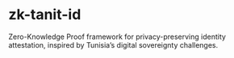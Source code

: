 # zk-tanit-id
Zero-Knowledge Proof framework for privacy-preserving identity attestation, inspired by Tunisia’s digital sovereignty challenges.
